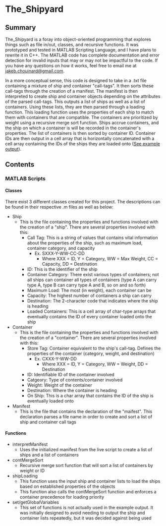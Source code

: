 # The_Shipyard

## Summary
The_Shipyard is a foray into object-oriented programming that explores things such as file in/out, classes, and recursive functions. It was prototyped and tested in MATLAB Scripting Language, and I have plans to rewrite it in C++. The MATLAB code has complete documentation and error detection for invalid inputs that may or may not be impactful to the code. If you have any questions on how it works, feel free to email me at jakeb.chouinard@gmail.com.

In a more conceptual sense, this code is designed to take in a .txt file containing a mixture of ship and container "call-tags". It then sorts these call-tags through the creation of a manifest. The manifest is then interpreted to create ship and container objects depending on the attributes of the parsed call-tags. This outputs a list of ships as well as a list of containers. Using these lists, they are then parsed through a loading function. This loading function uses the properties of each ship to match them with containers that are compatible. The containers are prioritized by weight using a recursive merge sort function. Ships accrue containers, and the ship on which a container is will be recorded in the container's properties. The list of containers is then sorted by container ID. Container IDs are then output in a cell array that is horizontally concatenated with a cell array containing the IDs of the ships they are loaded onto ([See example output](https://github.com/borealis31/The_Shipyard/blob/main/matlab/exampleOutput.PNG)).

## Contents
### MATLAB Scripts
#### Classes
There exist 3 different classes created for this project. The descriptions can be found in their respective .m files as well as below:
  - Ship
    - This is the file containing the properties and functions involved with the creation of a "ship". There are several properties involved with this:
      - Call Tag: This is a string of values that contains vital information about the properties of the ship, such as maximum load, container category, and capacity
        - Ex. SXXX-Y-WW-CC-DD
          - Where XXX = ID, Y = Category, WW = Max Weight, CC = Capacity, DD = Destination
      - ID: This is the identifier of the ship
      - Container Category: There exist various types of containers; not all ships can container all types of containers (type A can carry type A, type B can carry type A and B, so on and so forth)
      - Maximum Load: The most (in weight), each container can be
      - Capacity: The highest number of containers a ship can carry
      - Destination: The 2-character code that indicates where the ship is heading
      - Loaded Containers: This is a cell array of char-type arrays that eventually contains the ID of every container loaded onto the ship
  - Container
    - This is the file containing the properties and functions involved with the creation of a "container". There are several properties involved with this:
      - Store Tag: Container equivalent to the ship's call-tag. Defines the properties of the container (category, weight, and destination)
        - Ex. CXXX-Y-WW-DD
          - Where XXX = ID, Y = Category, WW = Weight, DD = Destination
      - ID: Identifiable ID of the container involved
      - Catgeory: Type of contents/container involved
      - Weight: Weight of the container
      - Destination: Where the container is heading
      - On Ship: This is a char array that contains the ID of the ship is eventually loaded onto
  - Manifest
    - This is the file that contains the declaration of the "maifest". This declaration parses a file name in order to create and sort a list of ship and container call tags

#### Functions
  - interpretManifest
    - Uses the initialized manifest from the live script to create a list of ships and a list of containers
  - contMergeSort
    - Recursive merge sort function that will sort a list of containers by weight or ID
  - shipLoading
    - This function uses the input ship and container lists to load the ships based on established properties of the objects
    - This function also calls the contMergeSort function and enforces a container precedence for loading priority
  - set/getGlobalVariables
    - This set of functions is not actually used in the example output. It was initially designed to avoid needing to output the ship and container lists repeatedly, but it was decided against being used 
